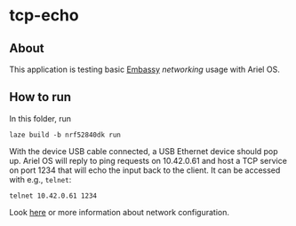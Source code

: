 # tcp-echo

## About

This application is testing basic
[Embassy](https://github.com/embassy-rs/embassy) _networking_ usage with Ariel OS.

## How to run

In this folder, run

    laze build -b nrf52840dk run

With the device USB cable connected, a USB Ethernet device should pop up.
Ariel OS will reply to ping requests on 10.42.0.61 and host a TCP service on
port 1234 that will echo the input back to the client. It can be accessed with
e.g., `telnet`:

    telnet 10.42.0.61 1234

Look [here](../README.md#networking) or more information about network configuration.
